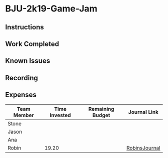# BJU-2k19-Game-Jam
## Instructions

## Work Completed

## Known Issues

## Recording

## Expenses
|Team Member|Time Invested|Remaining Budget|Journal Link|
|-----------|-------------|----------------|------------|
|Stone|
|Jason|
|Ana|
|Robin|19.20|| [RobinsJournal](/RobinsJournal.md) |
